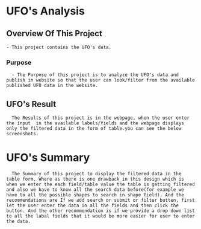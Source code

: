 # UFO's Analysis

## Overview Of This Project
    - This project contains the UFO's data.
### Purpose 
      - The Purpose of this project is to analyze the UFO's data and publish in website so that the user can look/filter from the available published UFO data in the website. 
      
##  UFO's Result
      The Results of this project is in the webpage, when the user enter the input  in the available labels/fields and the webpage displays only the filtered data in the form of table.you can see the below screenshots.

# UFO's Summary
      The Summary of this project to display the filtered data in the table form, Where as there is one drawback in this design which is when we enter the each field/table value the table is getting filtered and also we have to know all the search data before(for example we have to all the possible shapes to search in shape field). And the recommendations are If we add search or submit or filter butten, first let the user enter the data in all the fields and then click the button. And the other recommendation is if we provide a drop down list to all the labal fields that it would be more easier for user to enter the data. 


